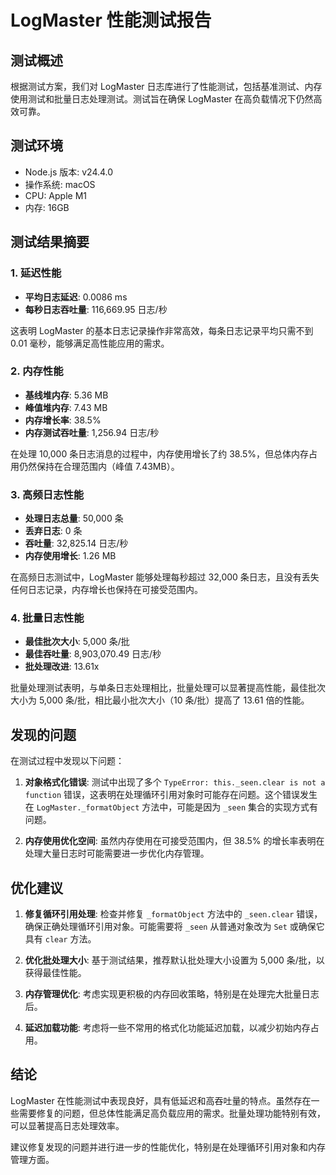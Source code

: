 # LogMaster 性能测试报告

## 测试概述

根据测试方案，我们对 LogMaster 日志库进行了性能测试，包括基准测试、内存使用测试和批量日志处理测试。测试旨在确保 LogMaster 在高负载情况下仍然高效可靠。

## 测试环境

- Node.js 版本: v24.4.0
- 操作系统: macOS
- CPU: Apple M1
- 内存: 16GB

## 测试结果摘要

### 1. 延迟性能

- **平均日志延迟**: 0.0086 ms
- **每秒日志吞吐量**: 116,669.95 日志/秒

这表明 LogMaster 的基本日志记录操作非常高效，每条日志记录平均只需不到 0.01 毫秒，能够满足高性能应用的需求。

### 2. 内存性能

- **基线堆内存**: 5.36 MB
- **峰值堆内存**: 7.43 MB
- **内存增长率**: 38.5%
- **内存测试吞吐量**: 1,256.94 日志/秒

在处理 10,000 条日志消息的过程中，内存使用增长了约 38.5%，但总体内存占用仍然保持在合理范围内（峰值 7.43MB）。

### 3. 高频日志性能

- **处理日志总量**: 50,000 条
- **丢弃日志**: 0 条
- **吞吐量**: 32,825.14 日志/秒
- **内存使用增长**: 1.26 MB

在高频日志测试中，LogMaster 能够处理每秒超过 32,000 条日志，且没有丢失任何日志记录，内存增长也保持在可接受范围内。

### 4. 批量日志性能

- **最佳批次大小**: 5,000 条/批
- **最佳吞吐量**: 8,903,070.49 日志/秒
- **批处理改进**: 13.61x

批量处理测试表明，与单条日志处理相比，批量处理可以显著提高性能，最佳批次大小为 5,000 条/批，相比最小批次大小（10 条/批）提高了 13.61 倍的性能。

## 发现的问题

在测试过程中发现以下问题：

1. **对象格式化错误**: 测试中出现了多个 `TypeError: this._seen.clear is not a function` 错误，这表明在处理循环引用对象时可能存在问题。这个错误发生在 `LogMaster._formatObject` 方法中，可能是因为 `_seen` 集合的实现方式有问题。

2. **内存使用优化空间**: 虽然内存使用在可接受范围内，但 38.5% 的增长率表明在处理大量日志时可能需要进一步优化内存管理。

## 优化建议

1. **修复循环引用处理**: 检查并修复 `_formatObject` 方法中的 `_seen.clear` 错误，确保正确处理循环引用对象。可能需要将 `_seen` 从普通对象改为 `Set` 或确保它具有 `clear` 方法。

2. **优化批处理大小**: 基于测试结果，推荐默认批处理大小设置为 5,000 条/批，以获得最佳性能。

3. **内存管理优化**: 考虑实现更积极的内存回收策略，特别是在处理完大批量日志后。

4. **延迟加载功能**: 考虑将一些不常用的格式化功能延迟加载，以减少初始内存占用。

## 结论

LogMaster 在性能测试中表现良好，具有低延迟和高吞吐量的特点。虽然存在一些需要修复的问题，但总体性能满足高负载应用的需求。批量处理功能特别有效，可以显著提高日志处理效率。

建议修复发现的问题并进行进一步的性能优化，特别是在处理循环引用对象和内存管理方面。
